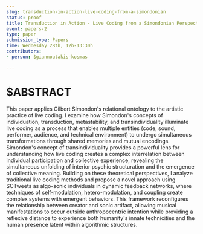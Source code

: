 ```yaml
---
slug: transduction-in-action-live-coding-from-a-simondonian
status: proof
title: Transduction in Action - Live Coding from a Simondonian Perspective
event: papers-2
type: paper
submission_type: Papers
time: Wednesday 28th, 12h-13:30h
contributors:
- person: $giannoutakis-kosmas

---
```


# $ABSTRACT

This paper applies Gilbert Simondon's relational ontology to the artistic practice of live coding. I examine how Simondon's concepts of individuation, transduction, metastability, and transindividuality illuminate live coding as a process that enables multiple entities (code, sound, performer, audience, and technical environment) to undergo simultaneous transformations through shared memories and mutual encodings. Simondon's concept of transindividuality provides a powerful lens for understanding how live coding creates a complex interrelation between individual participation and collective experience, revealing the simultaneous unfolding of interior psychic structuration and the emergence of collective meaning. Building on these theoretical perspectives, I analyze traditional live coding methods and propose a novel approach using SCTweets as algo-sonic individuals in dynamic feedback networks, where techniques of self-modulation, hetero-modulation, and coupling create complex systems with emergent behaviors. This framework reconfigures the relationship between creator and sonic artifact, allowing musical manifestations to occur outside anthropocentric intention while providing a reflexive distance to experience both humanity's innate technicities and the human presence latent within algorithmic structures.

